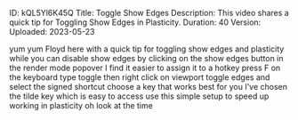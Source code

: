 ID: kQL5Yl6K45Q
Title: Toggle Show Edges
Description: This video shares a quick tip for Toggling Show Edges in Plasticity.
Duration: 40
Version: 
Uploaded: 2023-05-23

yum yum Floyd here with a quick tip for
toggling show edges and plasticity while
you can disable show edges by clicking
on the show edges button in the render
mode popover I find it easier to assign
it to a hotkey press F on the keyboard
type toggle
then right click on viewport toggle
edges and select the signed shortcut
choose a key that works best for you
I've chosen the tilde key which is easy
to access use this simple setup to speed
up working in plasticity oh look at the
time
